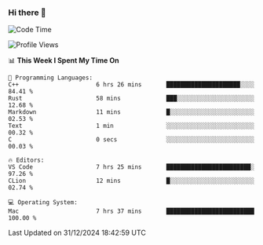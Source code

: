 ### Hi there 👋

<!--START_SECTION:waka-->
![Code Time](http://img.shields.io/badge/Code%20Time-908%20hrs%2045%20mins-blue)

![Profile Views](http://img.shields.io/badge/Profile%20Views-0-blue)

📊 **This Week I Spent My Time On** 

```text
💬 Programming Languages: 
C++                      6 hrs 26 mins       █████████████████████░░░░   84.41 % 
Rust                     58 mins             ███░░░░░░░░░░░░░░░░░░░░░░   12.68 % 
Markdown                 11 mins             █░░░░░░░░░░░░░░░░░░░░░░░░   02.53 % 
Text                     1 min               ░░░░░░░░░░░░░░░░░░░░░░░░░   00.32 % 
C                        0 secs              ░░░░░░░░░░░░░░░░░░░░░░░░░   00.03 % 

🔥 Editors: 
VS Code                  7 hrs 25 mins       ████████████████████████░   97.26 % 
CLion                    12 mins             █░░░░░░░░░░░░░░░░░░░░░░░░   02.74 % 

💻 Operating System: 
Mac                      7 hrs 37 mins       █████████████████████████   100.00 % 
```


 Last Updated on 31/12/2024 18:42:59 UTC
<!--END_SECTION:waka-->

<!--
**JackeyHua-SJTU/JackeyHua-SJTU** is a ✨ _special_ ✨ repository because its `README.md` (this file) appears on your GitHub profile.

Here are some ideas to get you started:

- 🔭 I’m currently working on ...
- 🌱 I’m currently learning ...
- 👯 I’m looking to collaborate on ...
- 🤔 I’m looking for help with ...
- 💬 Ask me about ...
- 📫 How to reach me: ...
- 😄 Pronouns: ...
- ⚡ Fun fact: ...
-->
